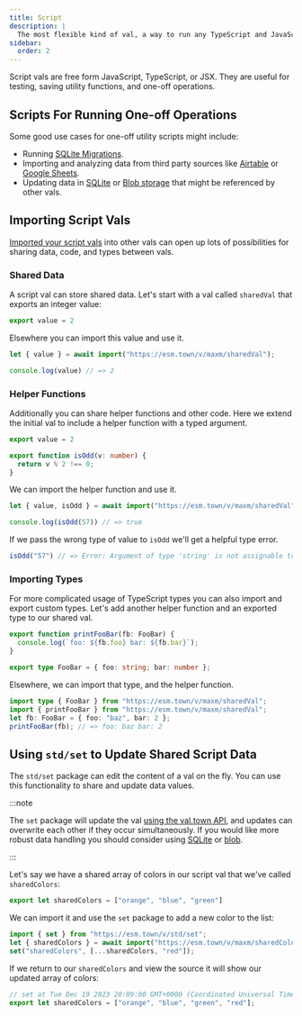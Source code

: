 ```yaml
---
title: Script
description: |
  The most flexible kind of val, a way to run any TypeScript and JavaScript
sidebar:
  order: 2
---
```


Script vals are free form JavaScript, TypeScript, or JSX. They are useful
for testing, saving utility functions, and one-off operations.

## Scripts For Running One-off Operations

Some good use cases for one-off utility scripts might include:
 - Running [SQLite Migrations](/std/sqlite/migrations).
 - Importing and analyzing data from third party sources like
   [Airtable](/integrations/airtable) or [Google
   Sheets](/integrations/google-sheets/).
 - Updating data in [SQLite](/std/sqlite/sqlite) or [Blob storage](/std/blob)
   that might be referenced by other vals.

## Importing Script Vals

[Imported your script vals](/reference/import) into other vals can open up lots
of possibilities for sharing data, code, and types between vals.

### Shared Data

A script val can store shared data. Let's start with a val called `sharedVal`
that exports an integer value:
```ts val
export value = 2
```

Elsewhere you can import this value and use it.

```ts val
let { value } = await import("https://esm.town/v/maxm/sharedVal");

console.log(value) // => 2
```

### Helper Functions

Additionally you can share helper functions and other code. Here we extend the
initial val to include a helper function with a typed argument.

```ts val
export value = 2

export function isOdd(v: number) {
  return v % 2 !== 0;
}
```

We can import the helper function and use it.
```ts val
let { value, isOdd } = await import("https://esm.town/v/maxm/sharedVal");

console.log(isOdd(57)) // => true
```

If we pass the wrong type of value to `isOdd` we'll get a helpful type error.

```ts val
isOdd("57") // => Error: Argument of type 'string' is not assignable to parameter of type 'number'.
```

### Importing Types

For more complicated usage of TypeScript types you can also import and export
custom types. Let's add another helper function and an exported type to our
shared val.

```ts val
export function printFooBar(fb: FooBar) {
  console.log(`foo: ${fb.foo} bar: ${fb.bar}`);
}

export type FooBar = { foo: string; bar: number };
```

Elsewhere, we can import that type, and the helper function.
```ts val
import type { FooBar } from "https://esm.town/v/maxm/sharedVal";
import { printFooBar } from "https://esm.town/v/maxm/sharedVal";
let fb: FooBar = { foo: "baz", bar: 2 };
printFooBar(fb); // => foo: baz bar: 2
```


## Using `std/set` to Update Shared Script Data

The `std/set` package can edit the content of a val on the fly. You can use this
functionality to share and update data values.

:::note

The `set` package will update the val [using the val.town
API](https://www.val.town/v/std/set?v=14), and updates can overwrite each other
if they occur simultaneously. If you would like more robust data handling you
should consider using [SQLite](/std/sqlite) or [blob](/std/blob).

:::


Let's say we have a shared array of colors in our script val that we've called
`sharedColors`:
```ts val
export let sharedColors = ["orange", "blue", "green"]
```

We can import it and use the `set` package to add a new color to the list:

```ts val
import { set } from "https://esm.town/v/std/set";
let { sharedColors } = await import("https://esm.town/v/maxm/sharedColors");
set("sharedColors", [...sharedColors, "red"]);
```

If we return to our `sharedColors` and view the source it will show our updated
array of colors:

```ts val
// set at Tue Dec 19 2023 20:09:00 GMT+0000 (Coordinated Universal Time)
export let sharedColors = ["orange", "blue", "green", "red"];
```
